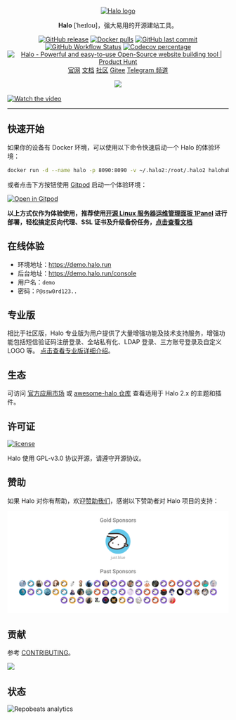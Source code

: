 <p align="center">
    <a href="https://www.halo.run" target="_blank" rel="noopener noreferrer">
        <img width="100" src="https://www.halo.run/logo" alt="Halo logo" />
    </a>
</p>

<p align="center"><b>Halo</b> [ˈheɪloʊ]，强大易用的开源建站工具。</p>
<p align="center">
<a href="https://github.com/halo-dev/halo/releases"><img alt="GitHub release" src="https://img.shields.io/github/release/halo-dev/halo.svg?style=flat-square&include_prereleases" /></a>
<a href="https://hub.docker.com/r/halohub/halo"><img alt="Docker pulls" src="https://img.shields.io/docker/pulls/halohub/halo?style=flat-square" /></a>
<a href="https://github.com/halo-dev/halo/commits"><img alt="GitHub last commit" src="https://img.shields.io/github/last-commit/halo-dev/halo.svg?style=flat-square" /></a>
<a href="https://github.com/halo-dev/halo/actions"><img alt="GitHub Workflow Status" src="https://img.shields.io/github/actions/workflow/status/halo-dev/halo/halo.yaml?branch=main&style=flat-square" /></a>
<a href="https://codecov.io/gh/halo-dev/halo"><img alt="Codecov percentage" src="https://img.shields.io/codecov/c/github/halo-dev/halo/main?style=flat-square&token=YsRUg9fall"/></a>
<a href="https://www.producthunt.com/posts/halo-6b401e75-bb58-4dff-9fe9-2ada3323c874?utm_source=badge-featured&utm_medium=badge&utm_souce=badge-halo&#0045;6b401e75&#0045;bb58&#0045;4dff&#0045;9fe9&#0045;2ada3323c874" target="_blank"><img src="https://api.producthunt.com/widgets/embed-image/v1/featured.svg?post_id=407442&theme=light" alt="Halo - Powerful&#0032;and&#0032;easy&#0045;to&#0045;use&#0032;Open&#0045;Source&#0032;website&#0032;building&#0032;tool | Product Hunt" style="height: 20px;" height="20px" /></a>
<br />
<a href="https://www.halo.run">官网</a>
<a href="https://docs.halo.run">文档</a>
<a href="https://bbs.halo.run">社区</a>
<a href="https://gitee.com/halo-dev">Gitee</a>
<a href="https://t.me/halo_dev">Telegram 频道</a>
</p>
<p align="center">
    <a href="https://market.aliyun.com/common/dashi/halo?userCode=kmemb8jp" target="_blank"><img src="https://img.alicdn.com/imgextra/i2/O1CN01H5JIwY1rZ0OobDjnJ_!!6000000005644-2-tps-1000-216.png" style="width: 250px; height: auto;" /></a>
</p>

[![Watch the video](https://www.halo.run/upload/halo-github-screenshot.png)](https://www.bilibili.com/video/BV15x4y1U7RU/?share_source=copy_web&vd_source=0ab6cf86ca512a363f04f18b86f55b86)

------------------------------

## 快速开始

如果你的设备有 Docker 环境，可以使用以下命令快速启动一个 Halo 的体验环境：

```bash
docker run -d --name halo -p 8090:8090 -v ~/.halo2:/root/.halo2 halohub/halo:2.20
```

或者点击下方按钮使用 [Gitpod](https://gitpod.io/) 启动一个体验环境：

[![Open in Gitpod](https://gitpod.io/button/open-in-gitpod.svg)](https://gitpod.io/#https://github.com/halo-sigs/gitpod-demo)

**以上方式仅作为体验使用，推荐使用[开源 Linux 服务器运维管理面板 1Panel](https://github.com/1Panel-dev/1Panel) 进行部署，轻松搞定反向代理、SSL 证书及升级备份任务，[点击查看文档](https://docs.halo.run/getting-started/install/1panel)**

## 在线体验

- 环境地址：<https://demo.halo.run>
- 后台地址：<https://demo.halo.run/console>
- 用户名：`demo`
- 密码：`P@ssw0rd123..`

## 专业版

相比于社区版，Halo 专业版为用户提供了大量增强功能及技术支持服务，增强功能包括短信验证码注册登录、全站私有化、LDAP 登录、三方账号登录及自定义 LOGO 等。 [点击查看专业版详细介绍](https://www.lxware.cn/halo)。

## 生态

可访问 [官方应用市场](https://www.halo.run/store/apps) 或 [awesome-halo 仓库](https://github.com/halo-sigs/awesome-halo) 查看适用于 Halo 2.x 的主题和插件。

## 许可证

[![license](https://img.shields.io/github/license/halo-dev/halo.svg?style=flat-square)](https://github.com/halo-dev/halo/blob/master/LICENSE)

Halo 使用 GPL-v3.0 协议开源，请遵守开源协议。

## 赞助

如果 Halo 对你有帮助，欢迎[赞助我们](https://afdian.com/a/halo-dev)，感谢以下赞助者对 Halo 项目的支持：

<p align="center">
  <a target="_blank" href="https://afdian.com/a/halo-dev">
    <img alt="sponsors" src="https://github.com/halo-sigs/sponsor-images/blob/main/sponsorkit/sponsors.svg?raw=true">
  </a>
</p>

## 贡献

参考 [CONTRIBUTING](https://github.com/halo-dev/halo/blob/main/CONTRIBUTING.md)。

<a href="https://github.com/halo-dev/halo/graphs/contributors"><img src="https://opencollective.com/halo/contributors.svg?width=890&button=false" /></a>

## 状态

![Repobeats analytics](https://repobeats.axiom.co/api/embed/ad008b2151c22e7cf734d2688befaa795d593b95.svg "Repobeats analytics image")
